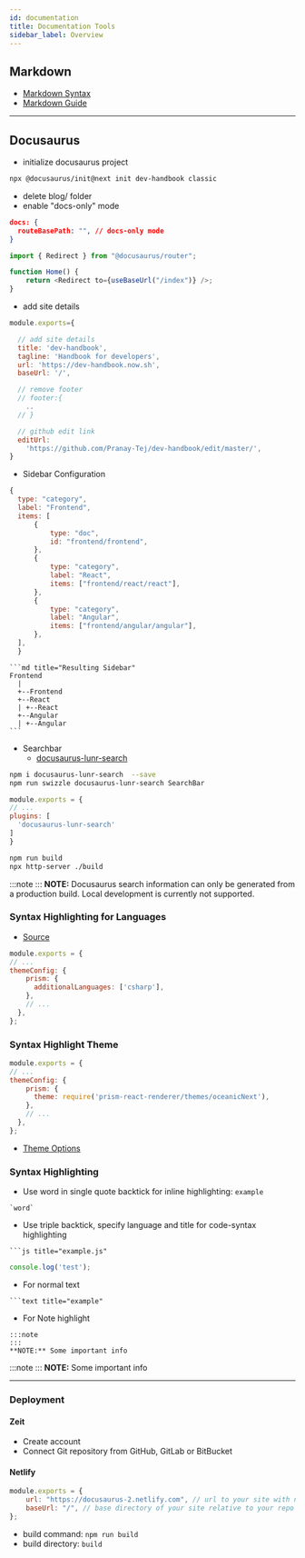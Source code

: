 ```yaml
---
id: documentation
title: Documentation Tools
sidebar_label: Overview
---
```


## Markdown

- [Markdown Syntax](https://daringfireball.net/projects/markdown/syntax)
- [Markdown Guide](https://markdown-guide.readthedocs.io/en/latest/index.html)

---

## Docusaurus

- initialize docusaurus project

```bash title="terminal"
npx @docusaurus/init@next init dev-handbook classic

```

- delete blog/ folder
- enable "docs-only" mode

```json title="docusaurus.config"
docs: {
  routeBasePath: "", // docs-only mode
}
```

```js title="index.js"
import { Redirect } from "@docusaurus/router";

function Home() {
    return <Redirect to={useBaseUrl("/index")} />;
}
```

- add site details

```js title="docusaurus.config.js"
module.exports={

  // add site details
  title: 'dev-handbook',
  tagline: 'Handbook for developers',
  url: 'https://dev-handbook.now.sh',
  baseUrl: '/',

  // remove footer
  // footer:{
    ..
  // }

  // github edit link
  editUrl:
    'https://github.com/Pranay-Tej/dev-handbook/edit/master/',
}
```

- Sidebar Configuration

```js title="sidebar.js"
{
  type: "category",
  label: "Frontend",
  items: [
      {
          type: "doc",
          id: "frontend/frontend",
      },
      {
          type: "category",
          label: "React",
          items: ["frontend/react/react"],
      },
      {
          type: "category",
          label: "Angular",
          items: ["frontend/angular/angular"],
      },
  ],
  }
```

    ```md title="Resulting Sidebar"
    Frontend
      |
      +--Frontend
      +--React
      | +--React
      +--Angular
      | +--Angular
    ```

- Searchbar
  - [docusaurus-lunr-search](https://github.com/lelouch77/docusaurus-lunr-search)

```bash title="project_folder"
npm i docusaurus-lunr-search  --save
npm run swizzle docusaurus-lunr-search SearchBar
```

```js title="docusaurus.config.js"
module.exports = {
// ...
plugins: [
  'docusaurus-lunr-search'
]
}
```

```bash title="project_folder"
npm run build
npx http-server ./build
```

:::note
:::
**NOTE:** Docusaurus search information can only be generated from a production build. Local development is currently not supported.

### Syntax Highlighting for Languages

- [Source](https://v2.docusaurus.io/docs/markdown-features/#syntax-highlighting)

```js title="docusaurus.config.js"
module.exports = {
// ...
themeConfig: {
    prism: {
      additionalLanguages: ['csharp'],
    },
    // ...
  },
};
```

### Syntax Highlight Theme

```js title="docusaurus.config.js"
module.exports = {
// ...
themeConfig: {
    prism: {
      theme: require('prism-react-renderer/themes/oceanicNext'),
    },
    // ...
  },
};
```

- [Theme Options](https://github.com/FormidableLabs/prism-react-renderer/tree/master/src/themes)

### Syntax Highlighting

- Use word in single quote backtick for inline highlighting: `example`

```text
`word`
```

- Use triple backtick, specify language and title for code-syntax highlighting

```text
```js title="example.js"
```

```js title="example.js"
console.log('test');
```

- For normal text

```text
```text title="example"
```

- For Note highlight

```text
:::note
:::
**NOTE:** Some important info
```

:::note
:::
**NOTE:** Some important info

---

### Deployment

#### Zeit

- Create account
- Connect Git repository from GitHub, GitLab or BitBucket

#### Netlify

  ```js title="docusaurus.config.js"
  module.exports = {
      url: "https://docusaurus-2.netlify.com", // url to your site with no trailing slash
      baseUrl: "/", // base directory of your site relative to your repo
  };
  ```

- build command: `npm run build`
- build directory: `build`
